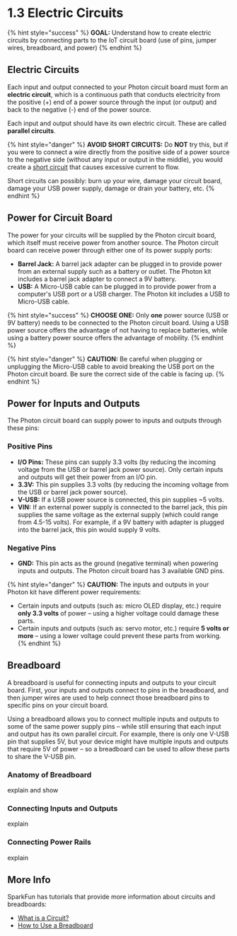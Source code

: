 # 1.3 Electric Circuits

{% hint style="success" %}
**GOAL:**  Understand how to create electric circuits by connecting parts to the IoT circuit board \(use of pins, jumper wires, breadboard, and power\)
{% endhint %}

## Electric Circuits

Each input and output connected to your Photon circuit board must form an **electric circuit**, which is a continuous path that conducts electricity from the positive \(+\) end of a power source through the input \(or output\) and back to the negative \(-\) end of the power source.

Each input and output should have its own electric circuit. These are called **parallel circuits**.

{% hint style="danger" %}
**AVOID SHORT CIRCUITS:**  Do **NOT** try this, but if you were to connect a wire directly from the positive side of a power source to the negative side \(without any input or output in the middle\), you would create a [short circuit](https://en.wikipedia.org/wiki/Short_circuit) that causes excessive current to flow.

Short circuits can possibly:  burn up your wire, damage your circuit board, damage your USB power supply, damage or drain your battery, etc.
{% endhint %}

## Power for Circuit Board

The power for your circuits will be supplied by the Photon circuit board, which itself must receive power from another source. The Photon circuit board can receive power through either one of its power supply ports:

* **Barrel Jack:**  A barrel jack adapter can be plugged in to provide power from an external supply such as a battery or outlet. The Photon kit includes a barrel jack adapter to connect a 9V battery.
* **USB:**  A Micro-USB cable can be plugged in to provide power from a computer's USB port or a USB charger. The Photon kit includes a USB to Micro-USB cable.

{% hint style="success" %}
**CHOOSE ONE:**  Only **one** power source \(USB or 9V battery\) needs to be connected to the Photon circuit board. Using a USB power source offers the advantage of not having to replace batteries, while using a battery power source offers the advantage of mobility.
{% endhint %}

{% hint style="danger" %}
**CAUTION:**  Be careful when plugging or unplugging the Micro-USB cable to avoid breaking the USB port on the Photon circuit board. Be sure the correct side of the cable is facing up.
{% endhint %}

## Power for Inputs and Outputs

The Photon circuit board can supply power to inputs and outputs through these pins:

### Positive Pins

* **I/O Pins:**  These pins can supply 3.3 volts \(by reducing the incoming voltage from the USB or barrel jack power source\). Only certain inputs and outputs will get their power from an I/O pin.
* **3.3V:**  This pin supplies 3.3 volts \(by reducing the incoming voltage from the USB or barrel jack power source\).
* **V-USB:**  If a USB power source is connected, this pin supplies ~5 volts.
* **VIN:**  If an external power supply is connected to the barrel jack, this pin supplies the same voltage as the external supply \(which could range from 4.5-15 volts\).  For example, if a 9V battery with adapter is plugged into the barrel jack, this pin would supply 9 volts.

### Negative Pins

* **GND:**  This pin acts as the ground \(negative terminal\) when powering inputs and outputs. The Photon circuit board has 3 available GND pins.

{% hint style="danger" %}
**CAUTION:**  The inputs and outputs in your Photon kit have different power requirements:

* Certain inputs and outputs \(such as: micro OLED display, etc.\) require **only 3.3 volts** of power – using a higher voltage could damage these parts.
* Certain inputs and outputs \(such as: servo motor, etc.\) require **5 volts or more** – using a lower voltage could prevent these parts from working.
{% endhint %}

## Breadboard

A breadboard is useful for connecting inputs and outputs to your circuit board. First, your inputs and outputs connect to pins in the breadboard, and then jumper wires are used to help connect those breadboard pins to specific pins on your circuit board.

Using a breadboard allows you to connect multiple inputs and outputs to some of the same power supply pins – while still ensuring that each input and output has its own parallel circuit. For example, there is only one V-USB pin that supplies 5V, but your device might have multiple inputs and outputs that require 5V of power – so a breadboard can be used to allow these parts to share the V-USB pin.

### Anatomy of Breadboard

explain and show

### Connecting Inputs and Outputs

explain

### Connecting Power Rails

explain

## More Info

SparkFun has tutorials that provide more information about circuits and breadboards:

* [What is a Circuit?](https://learn.sparkfun.com/tutorials/what-is-a-circuit)
* [How to Use a Breadboard](https://learn.sparkfun.com/tutorials/how-to-use-a-breadboard)

